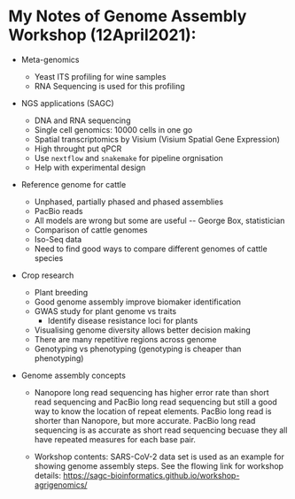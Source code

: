 # My Notes of Genome Assembly Workshop (12April2021):

  - Meta-genomics
    - Yeast ITS profiling for wine samples
    - RNA Sequencing is used for this profiling

  - NGS applications (SAGC)
    - DNA and RNA sequencing
    - Single cell genomics: 10000 cells in one go
    - Spatial transcriptomics by Visium (Visium Spatial Gene Expression)
    - High throught put qPCR
    - Use `nextflow` and `snakemake` for pipeline orgnisation
    - Help with experimental design

  - Reference genome for cattle
    - Unphased, partially phased and phased assemblies
    - PacBio reads
    - All models are wrong but some are useful -- George Box, statistician
    - Comparison of cattle genomes
    - Iso-Seq data
    - Need to find good ways to compare different genomes of cattle species

  - Crop research
    - Plant breeding
    - Good genome assembly improve biomaker identification
    - GWAS study for plant genome vs traits
      - Identify disease resistance loci for plants
    - Visualising genome diversity allows better decision making
    - There are many repetitive regions across genome
    - Genotyping vs phenotyping (genotyping is cheaper than phenotyping)

  - Genome assembly concepts

    - Nanopore long read sequencing has higher error rate than short read
    sequencing and PacBio long read sequencing but still a good way to know the
    location of repeat elements. PacBio long read is shorter than Nanopore, but
    more accurate. PacBio long read sequencing is as accurate as short read 
    sequencing becuase they all have repeated measures for each base pair.

    - Workshop contents: SARS-CoV-2 data set is used as an example for showing
    genome assembly steps. See the flowing link for workshop details:
    https://sagc-bioinformatics.github.io/workshop-agrigenomics/
